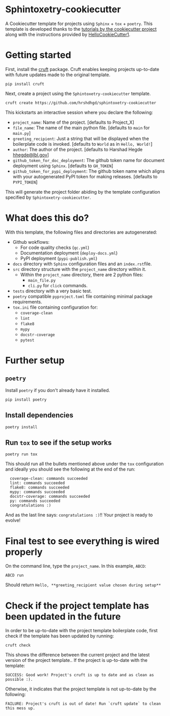 # Sphintoxetry-cookiecutter
A Cookiecutter template for projects using `Sphinx` + `tox` + `poetry`. This template is developed thanks to the [tutorials by the cookiecutter project](https://cookiecutter.readthedocs.io/en/stable/tutorials/index.html) along with the instructions provided by [HelloCookieCutter1](https://github.com/BruceEckel/HelloCookieCutter1/blob/master/Readme.rst). 

# Getting started

First, install the [cruft](https://github.com/cruft/cruft) package. Cruft enables keeping projects up-to-date with future updates made to the original template.

```
pip install cruft
```

Next, create a project using the `Sphintoxetry-cookiecutter` template.
```
cruft create https://github.com/hrshdhgd/sphintoxetry-cookiecutter
```

This kickstarts an interactive session where you declare the following:
 - `project_name`: Name of the project. [defaults to Project_X]
 - `file_name`: The name of the main python file. [defaults to `main` for `main.py`]
 - `greeting_recipient`: Just a string that will be displayed when the boilerplate code is invoked. [defaults to `World` as in `Hello, World!`]
 - `author`: The author of the project. [defaults to Harshad Hegde <hhegde@lbl.gov>]
 - `github_token_for_doc_deployment`: The github token name for document deployment using `Sphinx`. [defaults to `GH_TOKEN`]
 - `github_token_for_pypi_deployment`: The github token name which aligns with your autogenerated PyPI token for making releases. [defaults to `PYPI_TOKEN`]

This will generate the project folder abiding by the template configuration specified by `Sphintoxetry-cookiecutter`. 

# What does this do?

With this template, the following files and directories are autogenerated:

 - Github wokflows:
   - For code quality checks (`qc.yml`)
   - Documentation deployment (`deploy-docs.yml`)
   - PyPI deployment (`pypi-publish.yml`)
 - `docs` directory with `Sphinx` configuration files and an `index.rst`file.
 - `src` directory structure with the `project_name` directory within it.
   - Within the `project_name` directory, there are 2 python files:
     - `main_file.py`
     - `cli.py` for `click` commands.
 - `tests` directory with a very basic test.
 - `poetry` compatible `pyproject.toml` file containing minimal package requirements.
 - `tox.ini` file containing configuration for:
   -  `coverage-clean`
   -  `lint`
   -  `flake8`
   -  `mypy`
   -  `docstr-coverage`
   -  `pytest`


# Further setup

## `poetry`
Install `poetry` if you don't already have it installed.
```
pip install poetry
```
## Install dependencies
```
poetry install
```

## Run `tox` to see if the setup works
```
poetry run tox
```

This should run all the bullets mentioned above under the `tox` configuration and ideally you should see the following at the end of the run:
```
  coverage-clean: commands succeeded
  lint: commands succeeded
  flake8: commands succeeded
  mypy: commands succeeded
  docstr-coverage: commands succeeded
  py: commands succeeded
  congratulations :)
```

And as the last line says: `congratulations :)`!! Your project is ready to evolve!

# Final test to see everything is wired properly

On the command line, type the `project_name`. In this example, `ABCD`:
```
ABCD run
```
Should return `Hello, **greeting_recipient value chosen during setup**`

# Check if the project template has been updated in the future

In order to be up-to-date with the project template boilerplate code, first check if the template has been updated by running:
```
cruft check
```
This shows the difference between the current project and the latest version of the project template.. If the project is up-to-date with the template:
```
SUCCESS: Good work! Project's cruft is up to date and as clean as possible :).
```
Otherwise, it indicates that the project template is not up-to-date by the following:
```
FAILURE: Project's cruft is out of date! Run `cruft update` to clean this mess up.
```

